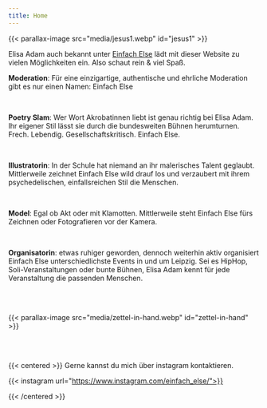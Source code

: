 ```yaml
---
title: Home
---
```


{{< parallax-image src="media/jesus1.webp" id="jesus1" >}}

Elisa Adam auch bekannt unter [Einfach Else](https://www.instagram.com/einfach_else/) lädt mit dieser Website zu vielen Möglichkeiten ein.
Also schaut rein & viel Spaß.

**Moderation**:
Für eine einzigartige, authentische und ehrliche Moderation gibt es nur einen Namen: Einfach Else

</br>

**Poetry Slam**:
Wer Wort Akrobatinnen liebt ist genau richtig bei Elisa Adam. Ihr eigener Stil lässt sie durch die bundesweiten Bühnen herumturnen. Frech. Lebendig. Gesellschaftskritisch. Einfach Else.

</br>

**Illustratorin**: 
In der Schule hat niemand an ihr malerisches Talent geglaubt. Mittlerweile zeichnet Einfach Else wild drauf los und verzaubert mit ihrem psychedelischen, einfallsreichen Stil die Menschen.

</br>

**Model**:
Egal ob Akt oder mit Klamotten. Mittlerweile steht Einfach Else fürs Zeichnen oder Fotografieren vor der Kamera.

</br>

**Organisatorin**:
etwas ruhiger geworden, dennoch weiterhin aktiv organisiert Einfach Else unterschiedlichste Events in und um Leipzig. Sei es HipHop, Soli-Veranstaltungen oder bunte Bühnen, Elisa Adam kennt für jede Veranstaltung die passenden Menschen.

</br>
</br>


{{< parallax-image src="media/zettel-in-hand.webp" id="zettel-in-hand" >}}

</br>
</br>

{{< centered >}}
Gerne kannst du mich über instagram kontaktieren.

{{< instagram url="https://www.instagram.com/einfach_else/">}}

{{< /centered >}}


